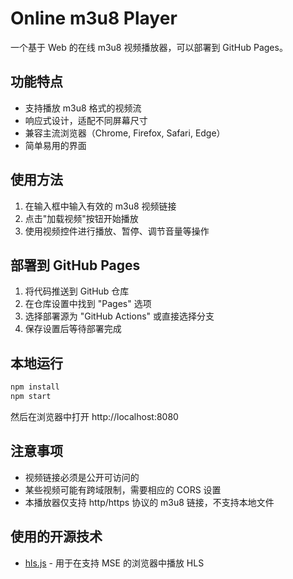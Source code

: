 # Online m3u8 Player

一个基于 Web 的在线 m3u8 视频播放器，可以部署到 GitHub Pages。

## 功能特点

- 支持播放 m3u8 格式的视频流
- 响应式设计，适配不同屏幕尺寸
- 兼容主流浏览器（Chrome, Firefox, Safari, Edge）
- 简单易用的界面

## 使用方法

1. 在输入框中输入有效的 m3u8 视频链接
2. 点击"加载视频"按钮开始播放
3. 使用视频控件进行播放、暂停、调节音量等操作

## 部署到 GitHub Pages

1. 将代码推送到 GitHub 仓库
2. 在仓库设置中找到 "Pages" 选项
3. 选择部署源为 "GitHub Actions" 或直接选择分支
4. 保存设置后等待部署完成

## 本地运行
```bash
npm install
npm start
```
然后在浏览器中打开 http://localhost:8080

## 注意事项

- 视频链接必须是公开可访问的
- 某些视频可能有跨域限制，需要相应的 CORS 设置
- 本播放器仅支持 http/https 协议的 m3u8 链接，不支持本地文件

## 使用的开源技术

- [hls.js](https://github.com/video-dev/hls.js/) - 用于在支持 MSE 的浏览器中播放 HLS

